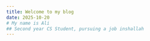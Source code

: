 ```yaml
---
title: Welcome to my blog
date: 2025-10-20
# My name is Ali
## Second year CS Student, pursuing a job inshallah
---
```



